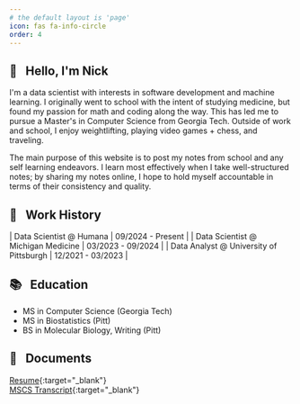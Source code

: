 ```yaml
---
# the default layout is 'page'
icon: fas fa-info-circle
order: 4
---
```


<!-- > Add Markdown syntax content to file `_tabs/about.md`{: .filepath } and it will show up on this page.
{: .prompt-tip } -->

## 👋 &nbsp; Hello, I'm Nick

I'm a data scientist with interests in software development and machine learning. I originally went to school with the intent of studying medicine, but found my passion for math and coding along the way. This has led me to pursue a Master's in Computer Science from Georgia Tech. Outside of work and school, I enjoy weightlifting, playing video games + chess, and traveling. 

The main purpose of this website is to post my notes from school and any self learning endeavors. I learn most effectively when I take well-structured notes; by sharing my notes online, I hope to hold myself accountable in terms of their consistency and quality. 


## 👔 &nbsp; Work History 

| Data Scientist @ Humana                 | 09/2024 - Present  |
| Data Scientist @ Michigan Medicine      | 03/2023 - 09/2024  |
| Data Analyst @ University of Pittsburgh | 12/2021 - 03/2023  |


## 📚 &nbsp; Education 

- MS in Computer Science (Georgia Tech)
- MS in Biostatistics (Pitt)
- BS in Molecular Biology, Writing (Pitt)


## 	📁 &nbsp; Documents 

[Resume](/assets/doc/resume.pdf){:target="_blank"}   
[MSCS Transcript](/assets/doc/omscs-transcript.pdf){:target="_blank"}
